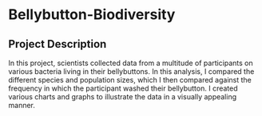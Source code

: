 # Bellybutton-Biodiversity

## Project Description

In this project, scientists collected data from a multitude of participants on various bacteria living in their bellybuttons. In this analysis, I compared the different species and population sizes, which I then compared against the frequency in which the participant washed their bellybutton. I created various charts and graphs to illustrate the data in a visually appealing manner.
